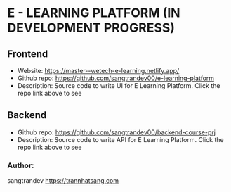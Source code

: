 # E - LEARNING PLATFORM (IN DEVELOPMENT PROGRESS)

## Frontend
+ Website: https://master--wetech-e-learning.netlify.app/
+ Github repo: https://github.com/sangtrandev00/e-learning-platform
+ Description: Source code to write UI for E Learning Platform. Click the repo link above to see

## Backend 
+ Github repo: https://github.com/sangtrandev00/backend-course-prj
+ Description: Source code to write API for E Learning Platform. Click the repo link above to see

### Author:
sangtrandev
https://trannhatsang.com 